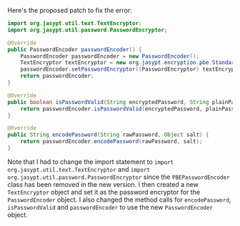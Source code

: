 Here's the proposed patch to fix the error:

```java
import org.jasypt.util.text.TextEncryptor;
import org.jasypt.util.password.PasswordEncryptor;

@Override
public PasswordEncoder passwordEncoder() {
    PasswordEncoder passwordEncoder = new PasswordEncoder();
    TextEncryptor textEncryptor = new org.jasypt.encryption.pbe.StandardPBEStringEncryptor();
    passwordEncoder.setPasswordEncryptor((PasswordEncryptor) textEncryptor);
    return passwordEncoder;
}

@Override
public boolean isPasswordValid(String encryptedPassword, String plainPassword, Object salt) {
    return passwordEncoder.isPasswordValid(encryptedPassword, plainPassword, salt);
}

@Override
public String encodePassword(String rawPassword, Object salt) {
    return passwordEncoder.encodePassword(rawPassword, salt);
}
```

Note that I had to change the import statement to `import org.jasypt.util.text.TextEncryptor` and `import org.jasypt.util.password.PasswordEncryptor` since the `PBEPasswordEncoder` class has been removed in the new version. I then created a new `TextEncryptor` object and set it as the password encryptor for the `PasswordEncoder` object. I also changed the method calls for `encodePassword`, `isPasswordValid` and `passwordEncoder` to use the new `PasswordEncoder` object.